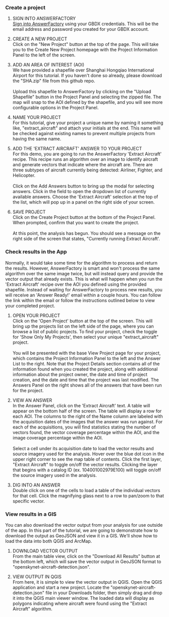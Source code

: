 ### Create a project
1. SIGN INTO ANSWERFACTORY<br/>
[Sign into AnswerFactory](https://vector.geobigdata.io/answer-factory/login) using your GBDX credentials. This will be the email address and password you created for your GBDX account.

2. CREATE A NEW PROJECT<br/>
Click on the "New Project" button at the top of the page. This will take you to the Create New Project homepage with the Project Information Panel to the left of the screen.

3. ADD AN AREA OF INTEREST (AOI)<br/>
We have provided a shapefile over Shanghai Hongqiao International Airport for this tutorial. If you haven't done so already, please download the "SHA.zip" file from this github repo. <br/> <br/> Upload this shapefile to AnswerFactory by clicking on the "Upload Shapefile" button in the Project Panel and selecting the zipped file. The map will snap to the AOI defined by the shapefile, and you will see more configurable options in the Project Panel.  

4. NAME YOUR PROJECT<br/>
For this tutorial, give your project a unique name by naming it something like, "extract_aircraft" and attach your initials at the end. This name will be checked against existing names to prevent multiple projects from having the same name. 

5. ADD THE 'EXTRACT AIRCRAFT' ANSWER TO YOUR PROJECT<br/>
For this demo, you are going to run the AnswerFactory 'Extract Aircraft' recipe. This recipe runs an algorithm over an image to identify aircraft and generate vectors that indicate where the aircraft are. There are three subtypes of aircraft currently being detected: Airliner, Fighter, and Helicopter. <br/> <br/> Click on the Add Answers button to bring up the modal for selecting answers. Click in the field to open the dropdown list of currently available answers. Choose the 'Extract Aircraft' selection at the top of the list, which will pop up in a panel on the right side of your screen.

6. SAVE PROJECT<br/>
Click on the Create Project button at the bottom of the Project Panel. When prompted, confirm that you want to create the project. <br/> <br/> At this point, the analysis has begun. You should see a message on the right side of the screen that states, "Currently running Extract Aircraft'.

### Check results in the App
Normally, it would take some time for the algorithm to process and return the results. However, AnswerFactory is smart and won't process the same algorithm over the same image twice, but will instead query and provide the vector output that already exists. This is what will happen when you run the 'Extract Aircraft' recipe over the AOI you defined using the provided shapefile. Instead of waiting for AnswerFactory to process new results, you will receive an 'Answer Ready!' email within a couple hours. You can follow the link within the email or follow the instructions outlined below to view your completed project.

1. OPEN YOUR PROJECT<br/>
Click on the 'Open Project' button at the top of the screen. This will bring up the projects list on the left side of the page, where you can browse a list of public projects. To find your project, check the toggle for 'Show Only My Projects', then select your unique "extract_aircraft" project. <br/> <br/> You will be presented with the base View Project page for your project, which contains the Project Information Panel to the left and the Answer List to the right. Note that the Project Details section contains all of the information found when you created the project, along with additional information about the project owner, the date and time of project creation, and the date and time that the project was last modified. The Answers Panel on the right shows all of the answers that have been run for the project. 

2. VIEW AN ANSWER<br/> 
In the Answer Panel, click on the 'Extract Aircraft' text. A table will appear on the bottom half of the screen. The table will display a row for each AOI. The columns to the right of the Name column are labeled with the acquisition dates of the images that the answer was run against. For each of the acquisitions, you will find statistics stating the number of vectors found, the vector coverage percentage within the AOI, and the image coverage percentage within the AOI. <br/> <br/> Select a cell under its acquisition date to load the vector results and source imagery used for the analysis. Hover over the blue dot icon in the upper right corner to see the map table of contents. Click the first layer, "Extract Aircraft" to toggle on/off the vector results. Clicking the layer that begins with a catalog ID (ex. 104001002979E100) will toggle on/off the source imagery used in the analysis.  

3. DIG INTO AN ANSWER<br/>
Double click on one of the cells to load a table of the individual vectors for that cell. Click the magnifying glass next to a row to pan/zoom to that specific vector.

### View results in a GIS 
You can also download the vector output from your analysis for use outside of the app. In this part of the tutorial, we are going to demonstrate how to download the output as GeoJSON and view it in a GIS. We'll show how to load the data into both QGIS and ArcMap. <br/> 

1. DOWNLOAD VECTOR OUTPUT<br/>
From the main table view, click on the "Download All Results" button at the bottom left, which will save the vector output in GeoJSON format to "openskynet-aircraft-detection.json". 

2. VIEW OUTPUT IN QGIS<br/>
From here, it is simple to view the vector output in QGIS. Open the QGIS application and start a new project. Locate the "openskynet-aircraft-detection.json" file in your Downloads folder, then simply drag and drop it into the QGIS main viewer window. The loaded data will display as polygons indicating where aircraft were found using the "Extract Aircraft" algorithm.  

